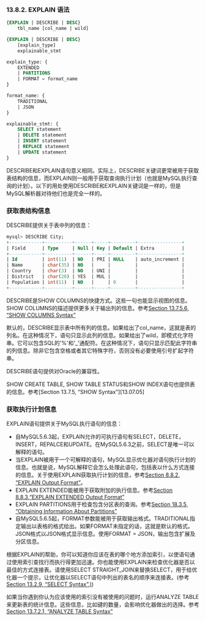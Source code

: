 ### 13.8.2. EXPLAIN 语法

```sql
{EXPLAIN | DESCRIBE | DESC}
	tbl_name [col_name | wild]

{EXPLAIN | DESCRIBE | DESC}
	[explain_type]
	explainable_stmt

explain_type: {
	EXTENDED
	| PARTITIONS
	| FORMAT = format_name
}

format_name: {
	TRADITIONAL
	| JSON
}

explainable_stmt: {
	SELECT statement
	| DELETE statement
	| INSERT statement
	| REPLACE statement
	| UPDATE statement
}
```

DESCRIBE和EXPLAIN语句意义相同。实际上，DESCRIBE关键词更常被用于获取表结构的信息，而EXPLAIN则一般用于获取查询执行计划（也就是MySQL执行查询的计划）。以下的用处使用DESCRIBE和EXPLAIN关键词是一样的，但是MySQL解析器对待他们也是完全一样的。


### 获取表结构信息

DESCRIBE提供关于表中列的信息：
```sql
mysql> DESCRIBE City;
+------------+----------+------+-----+---------+----------------+
| Field      | Type     | Null | Key | Default | Extra          |
+------------+----------+------+-----+---------+----------------+
| Id 		 | int(11)  | NO   | PRI | NULL    | auto_increment |
| Name       | char(35) | NO   |     |         |                |
| Country    | char(3)  | NO   | UNI |         |                |
| District   | char(20) | YES  | MUL |         |                |
| Population | int(11)  | NO   |     | 0       |                |
+------------+----------+------+-----+---------+----------------+
```

DESCRIBE是SHOW COLUMNS的快捷方式。这些一句也能显示视图的信息。SHOW COLUMNS的描述提供更多关于输出列的信息。参考[Section 13.7.5.6, “SHOW COLUMNS Syntax”](#13.07.05.06_SHOW_COLUMNS_Syntax)

默认的，DESCRIBE显示表中所有列的信息。如果给出了col_name，这就是表的列名。在这种情况下，语句只显示此列的信息。如果给出了wild，即模式化字符串。它可以包含SQL的'%'和'_'通配符。在这种情况下，语句只显示匹配此字符串的列信息。除非它包含空格或者其它特殊字符，否则没有必要使用引号扩起字符串。

DESCRIBE语句提供对Oracle的兼容性。

SHOW CREATE TABLE, SHOW TABLE STATUS和SHOW INDEX语句也提供表的信息。参考[Section 13.7.5, “SHOW Syntax”][13.07.05]



### 获取执行计划信息

EXPLAIN语句提供关于MySQL执行语句的信息：

* 自MySQL5.6.3起，EXPLAIN允许的可执行语句有SELECT，DELETE，INSERT，REPALCE和UPDATE。在MySQL5.6.3之前，SELECT是唯一可以解释的语句。
* 当EXPLAIN被用于一个可解释的语句，MySQL显示优化器对语句执行计划的信息。也就是说，MySQL解释它会怎么处理此语句，包括表以什么方式连接的信息。关于使用EXPLAIN获取执行计划的信息，参考[Section 8.8.2, “EXPLAIN Output Format”][08.08.02]。
* EXPLAIN EXTENDED能被用于获取附加的执行信息。参考[Section 8.8.3,“EXPLAIN EXTENDED Output Format”][08.08.03]
* EXPLAIN PARTITIONS用于检查包含分区表的查询。参考[Section 18.3.5, “Obtaining Information About Partitions”][18.03.05]
* 自MySQL5.6.5起，FORMAT参数能被用于获取输出格式。TRADITIONAL指定输出以表格的格式给出。如果FORMAT未指定的话，这就是默认的格式。JSON格式以JSON格式显示信息。使用FORMAT = JSON，输出包含扩展及分区信息。

根据EXPLAIN的帮助，你可以知道你应该在表的哪个地方添加索引，以使语句通过使用索引查找行而执行得更加迅速。你也能使用EXPLAIN来检查优化器是否以最佳的方式连接表。请使用SELECT STRAIGHT_JOIN来替换SELECT，用于给优化器一个提示，让优化器以SELECT语句中列出的表名的顺序来连接表。(参考[Section 13.2.9, “SELECT Syntax”.)][13.02.09])

如果当你遇到你认为应该使用的索引没有被使用的问题时，运行ANALYZE TABLE来更新表的统计信息。这些信息，比如键的数量，会影响优化器做出的选择。参考[Section 13.7.2.1, “ANALYZE TABLE Syntax”](#13.7.2.1_ANALYZE_TABLE_Syntax)

[08.08.02]: ./Chapter_08/08.08.02_EXPLAIN_Output_Format.md
[08.08.03]: ./Chapter_08/08.08.03_EXPLAIN_EXTENDED_Output_Format.md
[13.08.05]: ./Chapter_13/13.07.05_SHOW_Syntax.md
[13.02.09]: ./Chapter_13/13.02.09_SELECT_Syntax.md
[18.03.05]: ./Chapter_18/18.03.05_Obtaining_Information_About_Partitions.md